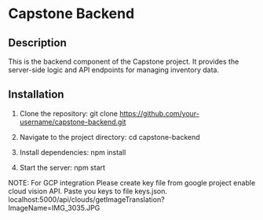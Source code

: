 # Capstone Backend

## Description

This is the backend component of the Capstone project. It provides the server-side logic and API endpoints for managing inventory data.

## Installation

1. Clone the repository:
git clone https://github.com/your-username/capstone-backend.git


2. Navigate to the project directory:
cd capstone-backend


3. Install dependencies:
npm install


4. Start the server:
npm start


NOTE: For GCP integration
       Please create key file from google project
       enable cloud vision API. Paste you keys to
       file keys.json.
       localhost:5000/api/clouds/getImageTranslation?ImageName=IMG_3035.JPG


